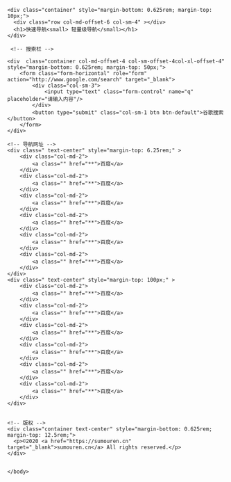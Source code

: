 <!DOCTYPE html>
<html>
	<head>
		<meta charset="utf-8" />
		<title>快速导航</title>
		<link rel="stylesheet" type="text/css" href="css/bootstrap.css"/>
		<link rel="stylesheet" type="text/css" href="css/bootstrap.min.css"/>
		<script src="https://cdn.staticfile.org/jquery/2.1.1/jquery.min.js"></script>
		<script src="https://cdn.staticfile.org/twitter-bootstrap/3.3.7/js/bootstrap.min.js"></script>
	</head>
	<body>
			
	<div class="container" style="margin-bottom: 0.625rem; margin-top: 10px;">
	  <div class="row col-md-offset-6 col-sm-4" ></div>
	  <h1>快速导航<small> 轻量级导航</small></h1>
	</div>
	
	 <!-- 搜索栏 -->

	<div  class="container col-md-offset-4 col-sm-offset-4col-xl-offset-4" style="margin-bottom: 0.625rem; margin-top: 50px;">
		<form class="form-horizontal" role="form" action="http://www.google.com/search" target="_blank">
			<div class="col-sm-3">
				<input type="text" class="form-control" name="q" placeholder="请输入内容"/>
			</div>
			<button type="submit" class="col-sm-1 btn btn-default">谷歌搜索</button>
		</form>
	</div>
	
	<!-- 导航网址 -->
	<div class=" text-center" style="margin-top: 6.25rem;" >
		<div class="col-md-2">
			<a class="" href="**">百度</a>
		</div>
		<div class="col-md-2">
			<a class="" href="**">百度</a>
		</div>
		<div class="col-md-2">
			<a class="" href="**">百度</a>
		</div>
		<div class="col-md-2">
			<a class="" href="**">百度</a>
		</div>
		<div class="col-md-2">
			<a class="" href="**">百度</a>
		</div>
		<div class="col-md-2">
			<a class="" href="**">百度</a>
		</div>
	</div>
	<div class=" text-center" style="margin-top: 100px;" >
		<div class="col-md-2">
			<a class="" href="**">百度</a>
		</div>
		<div class="col-md-2">
			<a class="" href="**">百度</a>
		</div>
		<div class="col-md-2">
			<a class="" href="**">百度</a>
		</div>
		<div class="col-md-2">
			<a class="" href="**">百度</a>
		</div>
		<div class="col-md-2">
			<a class="" href="**">百度</a>
		</div>
		<div class="col-md-2">
			<a class="" href="**">百度</a>
		</div>
	</div>
	
	
	<!-- 版权 -->
	<div class="container text-center" style="margin-bottom: 0.625rem; margin-top: 12.5rem;">
	  <p>©2020 <a href="https://sumouren.cn" target="_blank">sumouren.cn</a> All rights reserved.</p>
	</div>
	
	
	</body>
</html>
